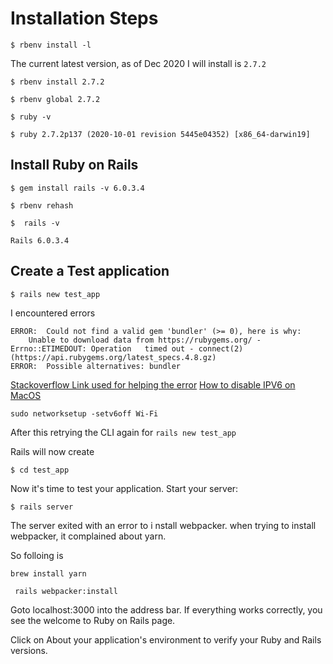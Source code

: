 # Installation Steps

```
$ rbenv install -l
```

The current latest version, as of Dec 2020 I will install is `2.7.2`

```
$ rbenv install 2.7.2
```

```
$ rbenv global 2.7.2
```

```
$ ruby -v
```

```
$ ruby 2.7.2p137 (2020-10-01 revision 5445e04352) [x86_64-darwin19]
```

## Install Ruby on Rails

```
$ gem install rails -v 6.0.3.4
```

```
$ rbenv rehash
```

```
$  rails -v
```

```
Rails 6.0.3.4
```

## Create a Test application

```
$ rails new test_app
```

I encountered errors

```
ERROR:  Could not find a valid gem 'bundler' (>= 0), here is why:
    Unable to download data from https://rubygems.org/ - Errno::ETIMEDOUT: Operation   timed out - connect(2) (https://api.rubygems.org/latest_specs.4.8.gz)
ERROR:  Possible alternatives: bundler
```

[Stackoverflow Link used for helping the error](https://stackoverflow.com/questions/23659119/timeout-when-installing-ruby-gems) [How to disable IPV6 on MacOS](https://support.nordvpn.com/Connectivity/macOS/1047410442/How-to-disable-IPv6-on-macOS.htm)

```
sudo networksetup -setv6off Wi-Fi
```

After this retrying the CLI again for `rails new test_app`

Rails will now create

```
$ cd test_app
```

Now it's time to test your application. Start your server:

```
$ rails server
```

The server exited with an error to i nstall webpacker. when trying to install webpacker, it complained about yarn.

So folloing is

```
brew install yarn
```

```
 rails webpacker:install
```

Goto localhost:3000 into the address bar. If everything works correctly, you see the welcome to Ruby on Rails page.

Click on About your application's environment to verify your Ruby and Rails versions.
